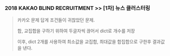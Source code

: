 ### 2018 KAKAO BLIND RECRUITMENT >> [1차] 뉴스 클러스터링

> 카카오 문제 답게 조건들이 귀찮았던 문제.
>
> 합, 교집합을 구하기 위하여 두글자씩 끊어서 dict로 개수를 저장
>
> 이후, dict 2개를 사용하여 최소값을 교집합, 최대값을 합집합으로 구한후 결과값을 낸다.

